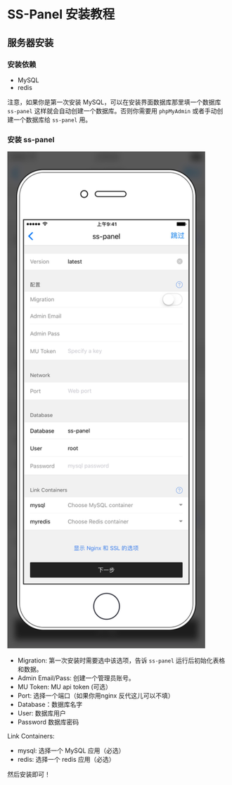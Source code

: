 # SS-Panel 安装教程


## 服务器安装

### 安装依赖

* MySQL
* redis

注意，如果你是第一次安装 MySQL，可以在安装界面数据库那里填一个数据库 `ss-panel` 这样就会自动创建一个数据库。否则你需要用 `phpMyAdmin` 或者手动创建一个数据库给 `ss-panel` 用。

### 安装 ss-panel

<img src=".../../images/sspanel.jpeg" width="450" />


* Migration: 第一次安装时需要选中该选项，告诉 `ss-panel` 运行后初始化表格和数据。
* Admin Email/Pass: 创建一个管理员账号。
* MU Token: MU api token (可选）
* Port: 选择一个端口（如果你用nginx 反代这儿可以不填）
* Database：数据库名字
* User: 数据库用户
* Password 数据库密码

Link Containers:
* mysql: 选择一个 MySQL 应用（必选）
* redis: 选择一个 redis 应用（必选）


然后安装即可！


